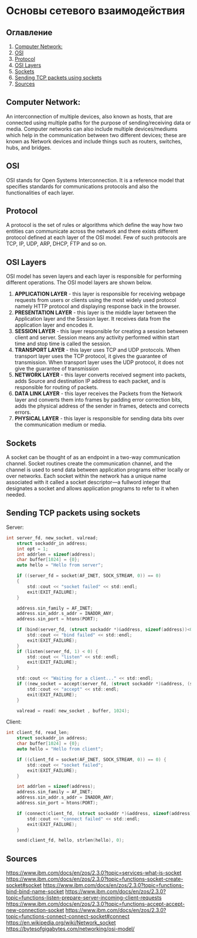 # Основы сетевого взаимодействия
## Оглавление
1. [Computer Network: ](#r1)
2. [OSI](#r2)
3. [Protocol](#r3)
4. [OSI Layers](#r4)
5. [Sockets](#r5)
6. [Sending TCP packets using sockets](#r6)
7. [Sources](#r7)


## <a name="r1">Computer Network: </a>
An interconnection of multiple devices, also known as hosts, that are connected using multiple paths for the purpose of sending/receiving data or media. Computer networks can also include multiple devices/mediums which help in the communication between two different devices; these are known as Network devices and include things such as routers, switches, hubs, and bridges. 

## <a name="r2">OSI</a>
OSI stands for Open Systems Interconnection. It is a reference model that specifies standards for communications protocols and also the functionalities of each layer. 

## <a name="r3">Protocol</a>
A protocol is the set of rules or algorithms which define the way how two entities can communicate across the network and there exists different protocol defined at each layer of the OSI model. Few of such protocols are TCP, IP, UDP, ARP, DHCP, FTP and so on.   

## <a name="r4">OSI Layers</a>
OSI model has seven layers and each layer is responsible for performing different operations. The OSI model layers are shown below.
1. **APPLICATION LAYER** - this layer is responsible for receiving webpage requests from users or clients using the most widely used protocol namely HTTP protocol and displaying response back in the browser.
2. **PRESENTATION LAYER** - this layer is the middle layer between the Application layer and the Session layer. It receives data from the application layer and encodes it.
3. **SESSION LAYER** - this layer responsible for creating a session between client and server. Session means any activity performed within start time and stop time is called the session.
4. **TRANSPORT LAYER** - this layer uses TCP and UDP protocols. When transport layer uses the TCP protocol, it gives the guarantee of transmission. When transport layer uses the UDP protocol, it does not give the guarantee of transmission
5. **NETWORK LAYER** - this layer converts received segment into packets, adds Source and destination IP address to each packet, and is responsible for routing of packets.
6. **DATA LINK LAYER** - this layer receives the Packets from the Network layer and converts them into frames by padding error correction bits, adds the physical address of the sender in frames, detects and corrects errors.
7. **PHYSICAL LAYER** - this layer is responsible for sending data bits over the communication medium or media.

## <a name="r5">Sockets</a>
A socket can be thought of as an endpoint in a two-way communication channel. Socket routines create the communication channel, and the channel is used to send data between application programs either locally or over networks. Each socket within the network has a unique name associated with it called a socket descriptor—a fullword integer that designates a socket and allows application programs to refer to it when needed.

## <a name="r6">Sending TCP packets using sockets</a>
Server:
~~~C
int server_fd, new_socket, valread;
    struct sockaddr_in address;
    int opt = 1;
    int addrlen = sizeof(address);
    char buffer[1024] = {0};
    auto hello = "Hello from server";

    if ((server_fd = socket(AF_INET, SOCK_STREAM, 0)) == 0)
    {
        std::cout << "socket failed" << std::endl;
        exit(EXIT_FAILURE);
    }

    address.sin_family = AF_INET;
    address.sin_addr.s_addr = INADDR_ANY;
    address.sin_port = htons(PORT);

    if (bind(server_fd, (struct sockaddr *)&address, sizeof(address))<0) {
        std::cout << "bind failed" << std::endl;
        exit(EXIT_FAILURE);
    }
    if (listen(server_fd, 1) < 0) {
        std::cout << "listen" << std::endl;
        exit(EXIT_FAILURE);
    }

    std::cout << "Waiting for a client..." << std::endl;
    if ((new_socket = accept(server_fd, (struct sockaddr *)&address, (socklen_t*)&addrlen))<0) {
        std::cout << "accept" << std::endl;
        exit(EXIT_FAILURE);
    }

    valread = read( new_socket , buffer, 1024);
~~~
Client:

~~~C
int client_fd, read_len;
    struct sockaddr_in address;
    char buffer[1024] = {0};
    auto hello = "Hello from client";

    if ((client_fd = socket(AF_INET, SOCK_STREAM, 0)) == 0) {
        std::cout << "socket failed";
        exit(EXIT_FAILURE);
    }

    int addrlen = sizeof(address);
    address.sin_family = AF_INET;
    address.sin_addr.s_addr = INADDR_ANY;
    address.sin_port = htons(PORT);

    if (connect(client_fd, (struct sockaddr *)&address, sizeof(address))<0) {
        std::cout << "connect failed" << std::endl;
        exit(EXIT_FAILURE);
    }

    send(client_fd, hello, strlen(hello), 0);
~~~

## <a name="r7">Sources</a>
https://www.ibm.com/docs/en/zos/2.3.0?topic=services-what-is-socket
https://www.ibm.com/docs/en/zos/2.3.0?topic=functions-socket-create-socket#socket
https://www.ibm.com/docs/en/zos/2.3.0?topic=functions-bind-bind-name-socket
https://www.ibm.com/docs/en/zos/2.3.0?topic=functions-listen-prepare-server-incoming-client-requests
https://www.ibm.com/docs/en/zos/2.3.0?topic=functions-accept-accept-new-connection-socket
https://www.ibm.com/docs/en/zos/2.3.0?topic=functions-connect-connect-socket#connect
https://en.wikipedia.org/wiki/Network_socket
https://bytesofgigabytes.com/networking/osi-model/
